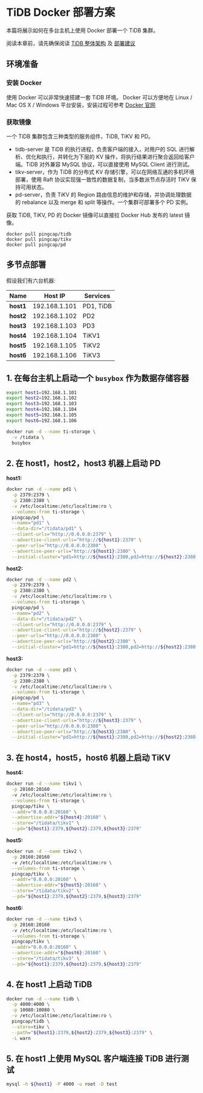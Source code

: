 # TiDB Docker 部署方案

本篇将展示如何在多台主机上使用 Docker 部署一个 TiDB 集群。

阅读本章前，请先确保阅读 [ TiDB 整体架构](../README.md#tidb-总览) 及 [部署建议](../op-guide/recommendation.md)

## 环境准备

### 安装 Docker
使用 Docker 可以非常快速搭建一套 TiDB 环境。
Docker 可以方便地在 Linux / Mac OS X / Windows 平台安装，安装过程可参考 [Docker 官网](https://www.docker.com/products/docker)

### 获取镜像
一个 TiDB 集群包含三种类型的服务组件，TiDB, TiKV 和 PD。

+ tidb-server 是 TiDB 的执行进程，负责客户端的接入，对用户的 SQL 进行解析、优化和执行，并转化为下层的 KV 操作，将执行结果进行聚合返回给客户端。TiDB 对外兼容 MySQL 协议，可以直接使用 MySQL Client 进行测试。
+ tikv-server，作为 TiDB 的分布式 KV 存储引擎，可以在网络互通的多机环境部署，使用 Raft 协议实现强一致性的数据复制，当多数派节点存活时 TiKV 保持可用状态。
+ pd-server，负责 TiKV 的 Region 路由信息的维护和存储，并协调处理数据的 rebalance 以及 merge 和 split 等操作。一个集群可部署多个 PD 实例。

获取 TiDB, TiKV, PD 的 Docker 镜像可以直接拉 Docker Hub 发布的 latest 镜像。

```
docker pull pingcap/tidb
docker pull pingcap/tikv
docker pull pingcap/pd
```

## 多节点部署

假设我们有六台机器:

|Name|Host IP|Services|
|----|-------|----|
|**host1**|192.168.1.101|PD1, TiDB|
|**host2**|192.168.1.102|PD2|
|**host3**|192.168.1.103|PD3|
|**host4**|192.168.1.104|TiKV1|
|**host5**|192.168.1.105|TiKV2|
|**host6**|192.168.1.106|TiKV3|


## 1. 在每台主机上启动一个 `busybox` 作为数据存储容器

```bash
export host1=192.168.1.101
export host2=192.168.1.102
export host3=192.168.1.103
export host4=192.168.1.104
export host5=192.168.1.105
export host6=192.168.1.106

docker run -d --name ti-storage \
  -v /tidata \
  busybox
```

## 2. 在 **host1**，**host2**，**host3** 机器上启动 PD

**host1:**
```bash
docker run -d --name pd1 \
  -p 2379:2379 \
  -p 2380:2380 \
  -v /etc/localtime:/etc/localtime:ro \
  --volumes-from ti-storage \
  pingcap/pd \
  --name="pd1" \
  --data-dir="/tidata/pd1" \
  --client-urls="http://0.0.0.0:2379" \
  --advertise-client-urls="http://${host1}:2379" \
  --peer-urls="http://0.0.0.0:2380" \
  --advertise-peer-urls="http://${host1}:2380" \
  --initial-cluster="pd1=http://${host1}:2380,pd2=http://${host2}:2380,pd3=http://${host3}:2380" \
```

**host2:**
```bash
docker run -d --name pd2 \
  -p 2379:2379 \
  -p 2380:2380 \
  -v /etc/localtime:/etc/localtime:ro \
  --volumes-from ti-storage \
  pingcap/pd \
  --name="pd2" \
  --data-dir="/tidata/pd2" \
  --client-urls="http://0.0.0.0:2379" \
  --advertise-client-urls="http://${host2}:2379" \
  --peer-urls="http://0.0.0.0:2380" \
  --advertise-peer-urls="http://${host2}:2380" \
  --initial-cluster="pd1=http://${host1}:2380,pd2=http://${host2}:2380,pd3=http://${host3}:2380" \
```

**host3:**
```bash
docker run -d --name pd3 \
  -p 2379:2379 \
  -p 2380:2380 \
  -v /etc/localtime:/etc/localtime:ro \
  --volumes-from ti-storage \
  pingcap/pd \
  --name="pd3" \
  --data-dir="/tidata/pd3" \
  --client-urls="http://0.0.0.0:2379" \
  --advertise-client-urls="http://${host3}:2379" \
  --peer-urls="http://0.0.0.0:2380" \
  --advertise-peer-urls="http://${host3}:2380" \
  --initial-cluster="pd1=http://${host1}:2380,pd2=http://${host2}:2380,pd3=http://${host3}:2380" \
```

## 3. 在 **host4**，**host5**，**host6** 机器上启动 TiKV

**host4:**
```bash
docker run -d --name tikv1 \
  -p 20160:20160
  -v /etc/localtime:/etc/localtime:ro \
  --volumes-from ti-storage \
  pingcap/tikv \
  --addr="0.0.0.0:20160" \
  --advertise-addr="${host4}:20160" \
  --store="/tidata/tikv1" \
  --pd="${host1}:2379,${host2}:2379,${host3}:2379" 
```

**host5:**
```bash
docker run -d --name tikv2 \
  -p 20160:20160
  -v /etc/localtime:/etc/localtime:ro \
  --volumes-from ti-storage \
  pingcap/tikv \
  --addr="0.0.0.0:20160" \
  --advertise-addr="${host5}:20160" \
  --store="/tidata/tikv2" \
  --pd="${host1}:2379,${host2}:2379,${host3}:2379" 
```

**host6:**
```bash
docker run -d --name tikv3 \
  -p 20160:20160
  -v /etc/localtime:/etc/localtime:ro \
  --volumes-from ti-storage \
  pingcap/tikv \
  --addr="0.0.0.0:20160" \
  --advertise-addr="${host6}:20160" \
  --store="/tidata/tikv3" \
  --pd="${host1}:2379,${host2}:2379,${host3}:2379" 
```

## 4. 在 **host1** 上启动 TiDB

```bash
docker run -d --name tidb \
  -p 4000:4000 \
  -p 10080:10080 \
  -v /etc/localtime:/etc/localtime:ro \
  pingcap/tidb \
  --store=tikv \
  --path="${host1}:2379,${host2}:2379,${host3}:2379" \
  -L warn
```

## 5. 在 **host1** 上使用 MySQL 客户端连接 TiDB 进行测试

```bash
mysql -h ${host1} -P 4000 -u root -D test
```
